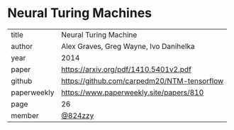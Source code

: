 # Neural Turing Machines

|  |  |
| :--- | :--- |
| title | Neural Turing Machine |
| author | Alex Graves, Greg Wayne, Ivo Danihelka |
| year | 2014 |
| paper | https://arxiv.org/pdf/1410.5401v2.pdf |
| github | https://github.com/carpedm20/NTM-tensorflow |
| paperweekly | https://www.paperweekly.site/papers/810 |
| page | 26 |
| member | [@824zzy](https://github.com/824zzy) |
